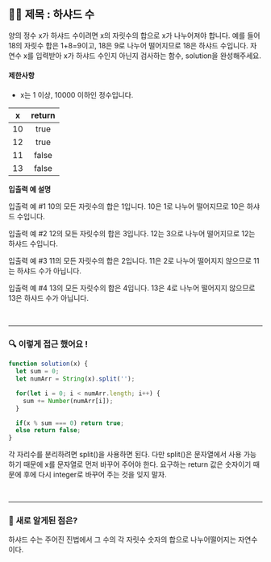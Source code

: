 ## ✍🏻 제목 : 하샤드 수
양의 정수 x가 하샤드 수이려면 x의 자릿수의 합으로 x가 나누어져야 합니다. 예를 들어 18의 자릿수 합은 1+8=9이고, 18은 9로 나누어 떨어지므로 18은 하샤드 수입니다. 자연수 x를 입력받아 x가 하샤드 수인지 아닌지 검사하는 함수, solution을 완성해주세요.

#### 제한사항
- x는 1 이상, 10000 이하인 정수입니다.

|x|return|
|:------:|:----:|
|10|true|
|12|true|
|11|false|
|13|false|

**입출력 예 설명**

입출력 예 #1
10의 모든 자릿수의 합은 1입니다. 10은 1로 나누어 떨어지므로 10은 하샤드 수입니다.

입출력 예 #2
12의 모든 자릿수의 합은 3입니다. 12는 3으로 나누어 떨어지므로 12는 하샤드 수입니다.

입출력 예 #3
11의 모든 자릿수의 합은 2입니다. 11은 2로 나누어 떨어지지 않으므로 11는 하샤드 수가 아닙니다.

입출력 예 #4
13의 모든 자릿수의 합은 4입니다. 13은 4로 나누어 떨어지지 않으므로 13은 하샤드 수가 아닙니다.

</br>

---

### 🔍 이렇게 접근 했어요 !

```javascript
function solution(x) {
  let sum = 0;
  let numArr = String(x).split('');

  for(let i = 0; i < numArr.length; i++) {
    sum += Number(numArr[i]);
  }

  if(x % sum === 0) return true;
  else return false;
}
```
각 자리수를 분리하려면 split()을 사용하면 된다. 다만 split()은 문자열에서 사용 가능하기 때문에 x를 문자열로 먼저 바꾸어 주어야 한다. 요구하는 return 값은 숫자이기 때문에 후에 다시 integer로 바꾸어 주는 것을 잊지 말자.

</br>

---

### 🎉 새로 알게된 점은?
하샤드 수는 주어진 진법에서 그 수의 각 자릿수 숫자의 합으로 나누어떨어지는 자연수이다.